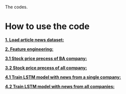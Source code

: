 The codes.

# **How to use the code**

**[1. Load article news dataset:](https://github.com/YunanWu2168/Stock_Prediction_Project/blob/main/codes/1_load_News_data.ipynb)**

**[2. Feature engineering:](https://github.com/YunanWu2168/Stock_Prediction_Project/blob/main/codes/2_feature_engineer.ipynb)**

**[3.1 Stock price precess of BA company:](https://github.com/YunanWu2168/Stock_Prediction_Project/blob/main/codes/3_data_process.ipynb)**

**[3.2 Stock price precess of all company:](https://github.com/YunanWu2168/Stock_Prediction_Project/blob/main/codes/3_data_process_other.ipynb)**

**[4.1 Train LSTM model with news from a single company:](https://github.com/YunanWu2168/Stock_Prediction_Project/blob/main/codes/4_DP_LSTM.ipynb)**

**[4.2 Train LSTM model with news from all companies:](https://github.com/YunanWu2168/Stock_Prediction_Project/blob/main/codes/4_DP_LSTM_all.ipynb)**
